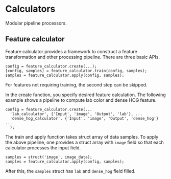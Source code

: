 Calculators
===========

Modular pipeline processors.

Feature calculator
------------------

Feature calculator provides a framework to construct a feature transformation
and other processing pipeline. There are three basic APIs.

    config = feature_calculator.create(...);
    [config, samples] = feature_calculator.train(config, samples);
    samples = feature_calculator.apply(config, samples);

For features not requiring training, the second step can be skipped.

In the create function, you specify desired feature calculation. The
following example shows a pipeline to compute lab color and dense HOG feature.

    config = feature_calculator.create(...
      'lab_calculator', {'Input', 'image', 'Output', 'lab'}, ...
      'dense_hog_calculator', {'Input', 'image', 'Output', 'dense_hog'} ...
      );

The train and apply function takes struct array of data samples. To apply the
above pipeline, one provides a struct array with `image` field so that each
calculator processes the input field.

    samples = struct('image', image_data);
    samples = feature_calculator.apply(config, samples);

After this, the `samples` struct has `lab` and `dense_hog` field filled.

